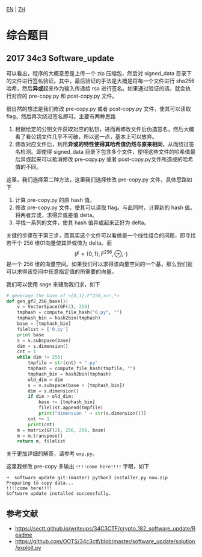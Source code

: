 [EN](./complex.md) | [ZH](./complex-zh.md)
# 综合题目

## 2017 34c3 Software_update

可以看出，程序的大概意思是上传一个 zip 压缩包，然后对 signed_data 目录下的文件进行签名验证。其中，最后验证的手法是大概是将每一个文件进行 sha256 哈希，然后**异或**起来作为输入传递给 rsa 进行签名。如果通过验证的话，就会执行对应的 pre-copy.py 和 post-copy.py 文件。

很自然的想法是我们修改 pre-copy.py 或者 post-copy.py 文件，使其可以读取 flag，然后再次绕过签名即可。主要有两种思路

1. 根据给定的公钥文件获取对应的私钥，进而再修改文件后伪造签名，然后大概看了看公钥文件几乎不可破，所以这一点，基本上可以放弃。
2. 修改对应文件后，利用**异或的特性使得其哈希值仍然与原来相同**，从而绕过签名检测。即使得 signed_data 目录下包含多个文件，使得这些文件的哈希值最后异或起来可以抵消修改 pre-copy.py 或者 post-copy.py文件所造成的哈希值的不同。

这里，我们选择第二种方法，这里我们选择修改 pre-copy.py 文件，具体思路如下

1. 计算 pre-copy.py 的原 hash 值。
2. 修改 pre-copy.py 文件，使其可以读取 flag。与此同时，计算新的 hash 值。将两者异或，求得异或差值 delta。
3. 寻找一系列的文件，使其 hash 值异或起来正好为 delta。

关键的步骤在于第三步，而其实这个文件可以看做是一个线性组合的问题，即寻找若干个 256 维01向量使其异或值为 delta。而 
$$
(F=\{0,1\},F^{256},\oplus ,\cdot)
$$
是一个 256 维的向量空间。如果我们可以求得该向量空间的一个基，那么我们就可以求得该空间中任意指定值的所需要的向量。

我们可以使用 sage 来辅助我们求，如下

```python
# generage the base of <{0,1},F^256,xor,*>
def gen_gf2_256_base():
    v = VectorSpace(GF(2), 256)
    tmphash = compute_file_hash("0.py", "")
    tmphash_bin = hash2bin(tmphash)
    base = [tmphash_bin]
    filelist = ['0.py']
    print base
    s = v.subspace(base)
    dim = s.dimension()
    cnt = 1
    while dim != 256:
        tmpfile = str(cnt) + ".py"
        tmphash = compute_file_hash(tmpfile, "")
        tmphash_bin = hash2bin(tmphash)
        old_dim = dim
        s = v.subspace(base + [tmphash_bin])
        dim = s.dimension()
        if dim > old_dim:
            base += [tmphash_bin]
            filelist.append(tmpfile)
            print("dimension " + str(s.dimension()))
        cnt += 1
        print(cnt)
    m = matrix(GF(2), 256, 256, base)
    m = m.transpose()
    return m, filelist
```

关于更加详细的解答，请参考 `exp.py`。

这里我修改 pre-copy 多输出  `!!!!come here!!!!` 字眼，如下

```shell
➜  software_update git:(master) python3 installer.py now.zip
Preparing to copy data...
!!!!come here!!!!
Software update installed successfully.
```

## 参考文献

- https://sectt.github.io/writeups/34C3CTF/crypto_182_software_update/Readme
- https://github.com/OOTS/34c3ctf/blob/master/software_update/solution/exploit.py




